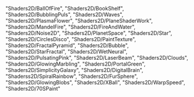 "Shaders2D/BallOfFire",
"Shaders2D/BookShelf",
"Shaders2D/BubblingPuls",
"Shaders2D/Waves",
"Shaders2D/PlasmaFlower",
"Shaders2D/PlaneShaderWork",
"Shaders2D/MandelFire",
"Shaders2D/FireAndWater",
"Shaders2D/Noise2D",
"Shaders2D/PlanetSpace",
"Shaders2D/Star",
"Shaders2D/CirclesDisco",
"Shaders2D/PaintTexture",
"Shaders2D/FractalPyramid",
"Shaders2D/Bubble",
"Shaders2D/StarFractal",
"Shaders2D/WetNeural",
"Shaders2D/PulsatingPink",
"Shaders2D/LaserBeam",
"Shaders2D/Clouds",
"Shaders2D/GlowingMarbling",
"Shaders2D/PortalGreen",
"Shaders2D/SimplicityGalaxy",
"Shaders2D/DigitalBrain",
"Shaderss2D/SpiralRainbow",
"Shaders2D/FurSphere",
"Shaders2D/GlowingBlobs",
"Shaders2D/XBall",
"Shaders2D/WarpSpeed",
"Shaders2D/70SPaint"